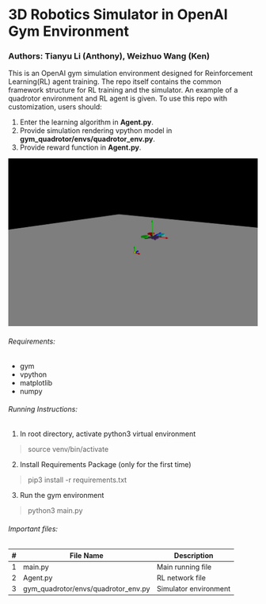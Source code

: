 # 3D Robotics Simulator in OpenAI Gym Environment

### Authors: Tianyu Li (Anthony), Weizhuo Wang (Ken)

This is an OpenAI gym simulation environment designed for Reinforcement Learning(RL) agent training. The repo itself contains the common framework structure for RL training and the simulator. An example of a quadrotor environment and RL agent is given. To use this repo with customization, users should:
1. Enter the learning algorithm in <strong>Agent.py</strong>.
2. Provide simulation rendering vpython model in <strong>gym_quadrotor/envs/quadrotor_env.py</strong>.
3. Provide reward function in <strong>Agent.py</strong>.

![Screenshot](sss.png)

###### Requirements:
- gym
- vpython
- matplotlib
- numpy

###### Running Instructions:

1. In root directory, activate python3 virtual environment
> source venv/bin/activate

2. Install Requirements Package (only for the first time)
> pip3 install -r requirements.txt

3. Run the gym environment
> python3 main.py



###### Important files:

|#| File Name          | Description     |
|-| ------------- |-------------|
|1| main.py    | Main running file |
|2| Agent.py    | RL network file |
|3| gym_quadrotor/envs/quadrotor_env.py | Simulator environment |
